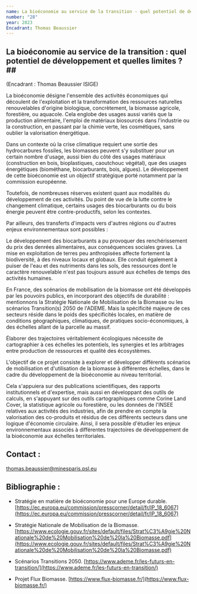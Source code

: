 ```yaml
---
name: La bioéconomie au service de la transition - quel potentiel de développement et quelles limites ?
number: "28"
year: 2023
Encadrant: Thomas Beaussier
---
```


## La bioéconomie au service de la transition : quel potentiel de développement et quelles limites ?##

(Encadrant : Thomas Beaussier ISIGE)

La bioéconomie désigne l'ensemble des activités économiques qui
découlent de l'exploitation et la transformation des ressources
naturelles renouvelables d'origine biologique, concrètement, la biomasse
agricole, forestière, ou aquacole. Cela englobe des usages aussi variés
que la production alimentaire, l'emploi de matériaux biosourcés dans
l'industrie ou la construction, en passant par la chimie verte, les
cosmétiques, sans oublier la valorisation énergétique.

Dans un contexte où la crise climatique requiert une sortie des
hydrocarbures fossiles, les biomasses peuvent s'y substituer pour un
certain nombre d'usage, aussi bien du côté des usages matériaux
(construction en bois, bioplastiques, caoutchouc végétal), que des
usages énergétiques (biométhane, biocarburants, bois, algues). Le
développement de cette bioéconomie est un objectif stratégique porté
notamment par la commission européenne.

Toutefois, de nombreuses réserves existent quant aux modalités du
développement de ces activités. Du point de vue de la lutte contre le
changement climatique, certains usages des biocarburants ou du bois
énergie peuvent être contre-productifs, selon les contextes.

Par ailleurs, des transferts d'impacts vers d'autres régions ou d'autres
enjeux environnementaux sont possibles :

Le développement des biocarburants a pu provoquer des renchérissement du
prix des denrées alimentaires, aux conséquences sociales graves. La mise
en exploitation de terres peu anthropisées affecte fortement la
biodiversité, à des niveaux locaux et globaux. Elle conduit également à
puiser de l'eau et des nutriments dans les sols, des ressources dont le
caractère renouvelable n'est pas toujours assuré aux échelles de temps
des activités humaines.

En France, des scénarios de mobilisation de la biomasse ont été
développés par les pouvoirs publics, en incorporant des objectifs de
durabilité : mentionnons la Stratégie Nationale de Mobilisation de la
Biomasse ou les scénarios Transition(s) 2050 de l'ADEME. Mais la
spécificité majeure de ces secteurs réside dans le poids des
spécificités locales, en matière de conditions géographiques,
climatiques, de pratiques socio-économiques, à des échelles allant de la
parcelle au massif.

Élaborer des trajectoires véritablement écologiques nécessite de
cartographier à ces échelles les potentiels, les synergies et les
arbitrages entre production de ressources et qualité des écosystèmes.

L'objectif de ce projet consiste à explorer et développer différents
scénarios de mobilisation et d'utilisation de la biomasse à différentes
échelles, dans le cadre du développement de la bioéconomie au niveau
territorial.

Cela s'appuiera sur des publications scientifiques, des rapports
institutionnels et d'expertise, mais aussi en développant des outils de
calculs, en s'appuyant sur des outils cartographiques comme Corine Land
Cover, la statistique agricole ou forestière, ou les données de l'INSEE
relatives aux activités des industries, afin de prendre en compte la
valorisation des co-produits et résidus de ces différents secteurs dans
une logique d'économie circulaire. Ainsi, il sera possible d'étudier les
enjeux environnementaux associés à différentes trajectoires de
développement de la bioéconomie aux échelles territoriales.

## Contact :

[thomas.beaussier\@minesparis.psl.eu](mailto:thomas.beaussier@minesparis.psl.eu)

## Bibliographie :

- Stratégie en matière de bioéconomie pour une Europe durable. [https://ec.europa.eu/commission/presscorner/detail/fr/IP_18_6067](https://ec.europa.eu/commission/presscorner/detail/fr/IP_18_6067)

- Stratégie Nationale de Mobilisation de la Biomasse. [https://www.ecologie.gouv.fr/sites/default/files/Strat%C3%A9gie%20Nationale%20de%20Mobilisation%20de%20la%20Biomasse.pdf](https://www.ecologie.gouv.fr/sites/default/files/Strat%C3%A9gie%20Nationale%20de%20Mobilisation%20de%20la%20Biomasse.pdf)

- Scénarios Transitions 2050. [https://www.ademe.fr/les-futurs-en-transition/](https://www.ademe.fr/les-futurs-en-transition/)

- Projet Flux Biomasse. [https://www.flux-biomasse.fr/](https://www.flux-biomasse.fr/)
